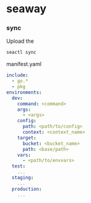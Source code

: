 # seaway

### sync

Upload the 

```sh
seactl sync
```

manifest.yaml

```yaml
include:
  - go.*
  - pkg
environments:
  dev:
    command: <command>
    args:
      - <args>
    config:
      path: <path/to/config>
      context: <context_name>
    target:
      bucket: <bucket_name>
      path: <base/path>
    vars:
      - <path/to/envvars>
  test:
    ...
  staging:
    ...
  production:
    ...
```